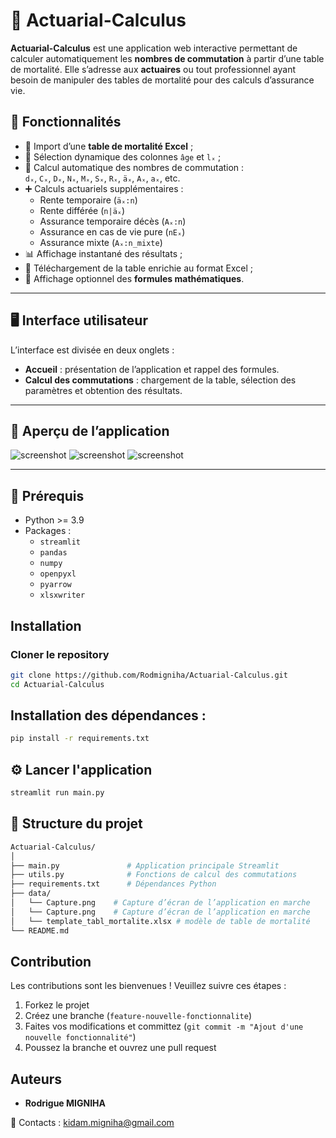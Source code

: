 # 🧮 Actuarial-Calculus

**Actuarial-Calculus** est une application web interactive permettant de calculer automatiquement les **nombres de commutation** à partir d’une table de mortalité. Elle s’adresse aux **actuaires** ou tout professionnel ayant besoin de manipuler des tables de mortalité pour des calculs d’assurance vie.

## 🚀 Fonctionnalités

- 📂 Import d’une **table de mortalité Excel** ;
- 🔢 Sélection dynamique des colonnes `âge` et `lₓ` ;
- 🧮 Calcul automatique des nombres de commutation :  
  `dₓ`, `Cₓ`, `Dₓ`, `Nₓ`, `Mₓ`, `Sₓ`, `Rₓ`, `äₓ`, `Aₓ`, `aₓ`, etc.
- ➕ Calculs actuariels supplémentaires :
  - Rente temporaire (`äₓ:n`)
  - Rente différée (`n|äₓ`)
  - Assurance temporaire décès (`Aₓ:n`)
  - Assurance en cas de vie pure (`nEₓ`)
  - Assurance mixte (`Aₓ:n_mixte`)
- 📊 Affichage instantané des résultats ;
- 💾 Téléchargement de la table enrichie au format Excel ;
- 📖 Affichage optionnel des **formules mathématiques**.

---

## 🖥️ Interface utilisateur

L’interface est divisée en deux onglets :
- **Accueil** : présentation de l’application et rappel des formules.
- **Calcul des commutations** : chargement de la table, sélection des paramètres et obtention des résultats.

---

## 📸 Aperçu de l’application

![screenshot](../data/Capture01.PNG)
![screenshot](../data/Capture02.PNG) 
![screenshot](../data/Capture03.PNG)

---

## 🧰 Prérequis

- Python >= 3.9
- Packages :
  - `streamlit`
  - `pandas`
  - `numpy`
  - `openpyxl`
  - `pyarrow`
  - `xlsxwriter`

## Installation

###  Cloner le repository

```bash
git clone https://github.com/Rodmigniha/Actuarial-Calculus.git
cd Actuarial-Calculus
```
## Installation des dépendances :
```bash
pip install -r requirements.txt
```
## ⚙️ Lancer l'application

```bash
streamlit run main.py
```
## 📁 Structure du projet
```bash
Actuarial-Calculus/
│
├── main.py               # Application principale Streamlit
├── utils.py              # Fonctions de calcul des commutations
├── requirements.txt      # Dépendances Python
├── data/
│   └── Capture.png    # Capture d’écran de l’application en marche
│   └── Capture.png    # Capture d’écran de l’application en marche
│   └── template_tabl_mortalite.xlsx # modèle de table de mortalité
└── README.md             
```
## Contribution

Les contributions sont les bienvenues ! Veuillez suivre ces étapes :

1. Forkez le projet
2. Créez une branche (`feature-nouvelle-fonctionnalite`)
3. Faites vos modifications et committez (`git commit -m "Ajout d'une nouvelle fonctionnalité"`)
4. Poussez la branche et ouvrez une pull request

## Auteurs

- **Rodrigue MIGNIHA** 

📧 Contacts : kidam.migniha@gmail.com